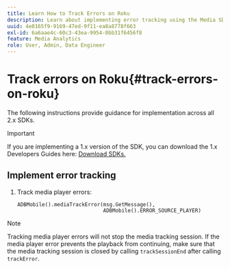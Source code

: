 ```yaml
---
title: Learn How to Track Errors on Roku
description: Learn about implementing error tracking using the Media SDK on Roku.
uuid: 4e0165f9-9169-47ed-9f11-ea8a8778f663
exl-id: 6a6aae4c-60c3-43ea-9954-0bb31f6456f8
feature: Media Analytics
role: User, Admin, Data Engineer
---
```

# Track errors on Roku{#track-errors-on-roku}

The following instructions provide guidance for implementation across all 2.x SDKs.

>[!IMPORTANT]
>
> If you are implementing a 1.x version of the SDK, you can download the 1.x Developers Guides here: [Download SDKs.](/help/sdk-implement/download-sdks.md)

## Implement error tracking

1. Track media player errors:

    ```
    ADBMobile().mediaTrackError(msg.GetMessage(),
                                ADBMobile().ERROR_SOURCE_PLAYER)
    ```

>[!NOTE]
>
>Tracking media player errors will not stop the media tracking session. If the media player error prevents the playback from continuing, make sure that the media tracking session is closed by calling `trackSessionEnd` after calling `trackError`.
